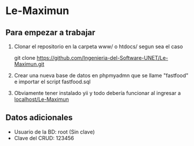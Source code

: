 Le-Maximun
==========

##	Para empezar a trabajar

1. Clonar el repositorio en la carpeta www/  o htdocs/ segun sea el caso

	git clone https://github.com/Ingenieria-del-Software-UNET/Le-Maximun.git

2. Crear una nueva base de datos en phpmyadmn que se llame "fastfood" e importar el script fastfood.sql

3. Obviamente tener instalado yii y todo debería funcionar al ingresar a [localhost/Le-Maximun](localhost/Le-Maximun)

## Datos adicionales

* Usuario de la BD: root (Sin clave)
* Clave del CRUD: 123456
